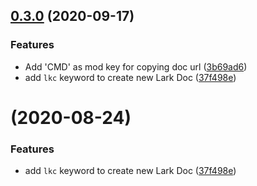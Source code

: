 ## [0.3.0](https://github.com/hikerpig/lark-search-alfred-workflow/compare/v0.1.0...v0.3.0) (2020-09-17)

### Features

* Add 'CMD' as mod key for copying doc url ([3b69ad6](https://github.com/hikerpig/lark-search-alfred-workflow/commit/3b69ad643ac1e82321cfd87acf608687c4a2eb82))
* add `lkc` keyword to create new Lark Doc ([37f498e](https://github.com/hikerpig/lark-search-alfred-workflow/commit/37f498eec22b2ed57e90a0ee95a2ec9a86a8df63))

# [](https://github.com/hikerpig/lark-search-alfred-workflow/compare/v0.1.0...v) (2020-08-24)


### Features

* add `lkc` keyword to create new Lark Doc ([37f498e](https://github.com/hikerpig/lark-search-alfred-workflow/commit/37f498eec22b2ed57e90a0ee95a2ec9a86a8df63))



